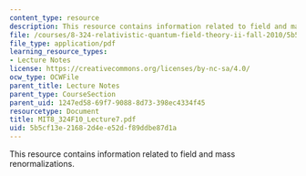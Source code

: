 ```yaml
---
content_type: resource
description: This resource contains information related to field and mass renormalizations.
file: /courses/8-324-relativistic-quantum-field-theory-ii-fall-2010/5b5cf13e21682d4ee52df89ddbe87d1a_MIT8_324F10_Lecture7.pdf
file_type: application/pdf
learning_resource_types:
- Lecture Notes
license: https://creativecommons.org/licenses/by-nc-sa/4.0/
ocw_type: OCWFile
parent_title: Lecture Notes
parent_type: CourseSection
parent_uid: 1247ed58-69f7-9088-8d73-398ec4334f45
resourcetype: Document
title: MIT8_324F10_Lecture7.pdf
uid: 5b5cf13e-2168-2d4e-e52d-f89ddbe87d1a
---
```

This resource contains information related to field and mass renormalizations.